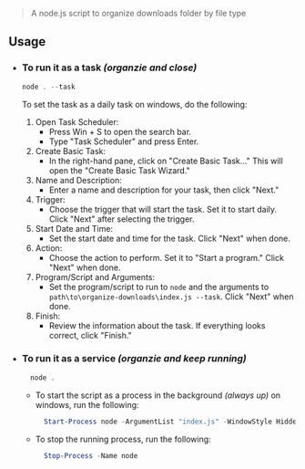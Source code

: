 > A node.js script to organize downloads folder by file type

## Usage

- ### To run it as a task _(organzie and close)_

  ```PowerShell
  node . --task
  ```

  To set the task as a daily task on windows, do the following:

  1. Open Task Scheduler:
     - Press Win + S to open the search bar.
     - Type "Task Scheduler" and press Enter.
  2. Create Basic Task:
     - In the right-hand pane, click on "Create Basic Task..." This will open the "Create Basic Task Wizard."
  3. Name and Description:
     - Enter a name and description for your task, then click "Next."
  4. Trigger:
     - Choose the trigger that will start the task. Set it to start daily. Click "Next" after selecting the trigger.
  5. Start Date and Time:
     - Set the start date and time for the task. Click "Next" when done.
  6. Action:
     - Choose the action to perform. Set it to "Start a program." Click "Next" when done.
  7. Program/Script and Arguments:
     - Set the program/script to run to `node` and the arguments to `path\to\organize-downloads\index.js --task`. Click "Next" when done.
  8. Finish:
     - Review the information about the task. If everything looks correct, click "Finish."

- ### To run it as a service _(organzie and keep running)_

  ```PowerShell
    node .
  ```

  - To start the script as a process in the background _(always up)_ on windows, run the following:

    ```PowerShell
      Start-Process node -ArgumentList "index.js" -WindowStyle Hidden
    ```

  - To stop the running process, run the following:

    ```PowerShell
      Stop-Process -Name node
    ```
